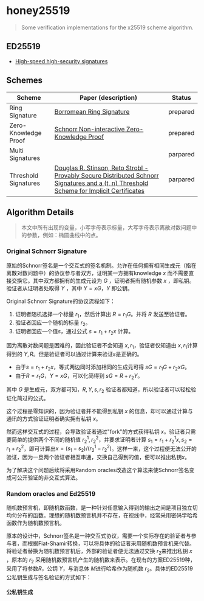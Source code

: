 # honey25519

> Some verification implementations for the x25519 scheme algorithm.

## ED25519

- [High-speed high-security signatures](https://ed25519.cr.yp.to/ed25519-20110926.pdf)

## Schemes

| Scheme               | Paper (description)                                          | Status   |
| -------------------- | ------------------------------------------------------------ | -------- |
| Ring Signature       | [Borromean Ring Signature](https://github.com/Blockstream/borromean_paper/raw/master/borromean_draft_0.01_9ade1e49.pdf) | prepared |
| Zero-Knowledge Proof | [Schnorr Non-interactive Zero-Knowledge Proof](https://tools.ietf.org/html/rfc8235) | prepared |
| Multi Signatures     |                                                              | parpared |
| Threshold Signatures | [Douglas R. Stinson, Reto Strobl - Provably Secure Distributed Schnorr Signatures and a (t, n) Threshold Scheme for Implicit Certificates](http://cacr.uwaterloo.ca/techreports/2001/corr2001-13.ps) | parpared |

## Algorithm Details

> 本文中所有出现的变量，小写字母表示标量，大写字母表示离散对数问题中的参数，例如：椭圆曲线中的点。

### Original Schnorr Signature

原始的Schnorr签名是一个交互式的签名机制。允许在任何拥有相同生成元（指在离散对数问题中）的协议参与者双方，证明某一方拥有knowledge $x$ 而不需要直接交换它。其中双方都拥有的生成元设为 $G$ ，证明者拥有随机参数 $x$ ，即私钥。验证者从证明者处取得 $Y$ ，其中 $Y = xG$，$Y$ 即公钥。

Original Schnorr Signature的协议流程如下：

1. 证明者随机选择一个标量 $r_1$，然后计算出 $R = r_1G$。并将 $R$ 发送至验证者。
2. 验证者回应一个随机的标量 $r_2$。
3. 证明者回应一个值$s$，通过公式 $s = r_1 + r_2x$ 计算。

因为离散对数问题是困难的，因此验证者不会知道 $x, r_1$，验证者仅知道由 $x, r_1$计算得到的 $Y, R$。但是验证者可以通过计算来验证$s$是正确的。

- 由于$s = r_1 + r_2x$，等式两边同时添加相同的生成元可得 $sG = r_1G + r_2xG$。
- 由于$R = r_1G$，$Y = xG$，可以化简得到 $sG = R + r_2Y$。

其中 $G$ 是生成元，双方都可知，$R, Y, s, r_2$ 验证者都知道，所以验证者可以轻松验证化简过的公式。

这个过程是零知识的，因为验证者并不能得到私钥 $x$ 的信息，却可以通过计算与通讯的方式验证证明者确实拥有私钥 $x$。

然而这样交互式的过程，会导致验证者通过"fork"的方式获得私钥 $x$。验证者只需要简单的提供两个不同的随机值 $r_2^1, r_2^2$，并要求证明者计算 $s_1 = r_1 + r_2^1x, s_2 = r_1 + r_2^2$，即可计算出$x = (s_1 - s_2)/(r_2^1 - r_2^2)$。这样一来，这个过程便无法公开的验证，因为一旦两个验证者相互串通，交换自己得到的值，便可以推出私钥$x$。

为了解决这个问题后续将采用Random oracles改造这个算法来使Schnorr签名变成可公开验证的非交互式算法。

### Random oracles and Ed25519

随机数预言机，即随机数函数，是一种针对任意输入得到的输出之间是项目独立切均匀分布的函数。理想的随机数预言机并不存在，在视线中，经常采用密码学哈希函数作为随机数预言机。

原本的设计中，Schnorr签名是一种交互式协议，需要一个实际存在的验证者与参与者，而根据Fiat-Shamir转换，可以将具体的验证者采用随机数预言机来代替。将验证者替换为随机数预言机后，外部的验证者便无法通过交换 $r_2$来推出私钥 $x$ ，原本的 $r_2$ 采用随机数预言机产生的随机数来表示。在现有的方案ED25519种，采用了将参数$R$，公钥 $Y$，与消息体 $M$进行哈希作为随机数 $r_2$。具体的ED25519公私钥生成与签名验证的方式如下：

#### 公私钥生成





